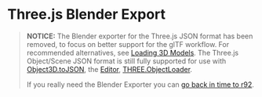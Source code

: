# Three.js Blender Export

> **NOTICE:** The Blender exporter for the Three.js JSON format has been removed, to focus on better support for the glTF workflow. For recommended alternatives, see [Loading 3D Models](https://threejs.org/docs/#manual/introduction/Loading-3D-models). The Three.js Object/Scene JSON format is still fully supported for use with [Object3D.toJSON](https://threejs.org/docs/#api/core/Object3D.toJSON), the [Editor](https://threejs.org/editor/), [THREE.ObjectLoader](https://threejs.org/docs/#api/loaders/ObjectLoader).
>
> If you really need the Blender Exporter you can [go back in time to r92](https://github.com/mrdoob/three.js/tree/r92).
